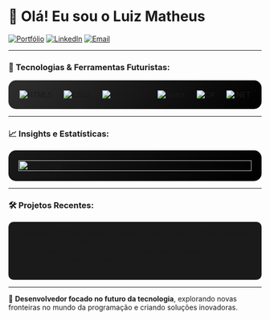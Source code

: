 # 👋 Olá! Eu sou o Luiz Matheus 

[![Portfólio](https://img.shields.io/badge/🌐-Portfólio-0E76A8?style=for-the-badge&logo=firefox-browser&logoColor=white&labelColor=111111)](https://portfolio-luiz-matheus-da-silva.netlify.app/)
[![LinkedIn](https://img.shields.io/badge/🔗-LinkedIn-0A66C2?style=for-the-badge&logo=linkedin&logoColor=white&labelColor=111111)](https://www.linkedin.com/in/luiz-matheus-da-silva) 
[![Email](https://img.shields.io/badge/📧-Gmail-EA4335?style=for-the-badge&logo=gmail&logoColor=white&labelColor=111111)](mailto:luizmatheus.profissional@gmail.com)

---

### 🌌 Tecnologias & Ferramentas Futuristas:
<div style="display: flex; justify-content: space-around; flex-wrap: wrap; gap: 20px; animation: pulse 2s infinite; background: linear-gradient(135deg, #2E2E2E, #000000); padding: 20px; border-radius: 15px;">
  <img src="https://img.shields.io/badge/HTML5-E34F26?style=for-the-badge&logo=html5&logoColor=white&labelColor=282828" alt="HTML5" />
  <img src="https://img.shields.io/badge/CSS3-1572B6?style=for-the-badge&logo=css3&logoColor=white&labelColor=282828" alt="CSS3" />
  <img src="https://img.shields.io/badge/JavaScript-F7DF1E?style=for-the-badge&logo=javascript&logoColor=black&labelColor=282828" alt="JavaScript" />
  <img src="https://img.shields.io/badge/React-61DAFB?style=for-the-badge&logo=react&logoColor=white&labelColor=282828" alt="React" />
  <img src="https://img.shields.io/badge/C%23-239120?style=for-the-badge&logo=c-sharp&logoColor=white&labelColor=282828" alt="C#" />
  <img src="https://img.shields.io/badge/.NET-512BD4?style=for-the-badge&logo=dotnet&logoColor=white&labelColor=282828" alt=".NET" />
</div>

---

### 📈 Insights e Estatísticas:
<div style="display: flex; justify-content: space-between; align-items: center; flex-wrap: wrap; gap: 20px; background: linear-gradient(135deg, #1A1A1A, #000000); padding: 20px; border-radius: 15px; animation: fadeIn 1.5s ease-in;">
  <img src="https://github-readme-stats.vercel.app/api/top-langs/?username=luiz-matheus-da-silva&layout=compact&theme=radical&hide_border=true" alt="Top Langs" width="100%"/>
</div>

---

### 🛠️ Projetos Recentes:
<div style="display: flex; flex-direction: column; gap: 10px; background: #1A1A1A; padding: 15px; border-radius: 10px; animation: slideUp 1.5s ease;">
- **[Projeto 1](https://github.com/luiz-matheus/projeto-1)**: Detalhes e tecnologias utilizadas.
- **[Projeto 2](https://github.com/luiz-matheus/projeto-2)**: Detalhes e tecnologias utilizadas.
- **[Projeto 3](https://github.com/luiz-matheus/projeto-3)**: Detalhes e tecnologias utilizadas.
</div>

---

🌟 **Desenvolvedor focado no futuro da tecnologia**, explorando novas fronteiras no mundo da programação e criando soluções inovadoras.
